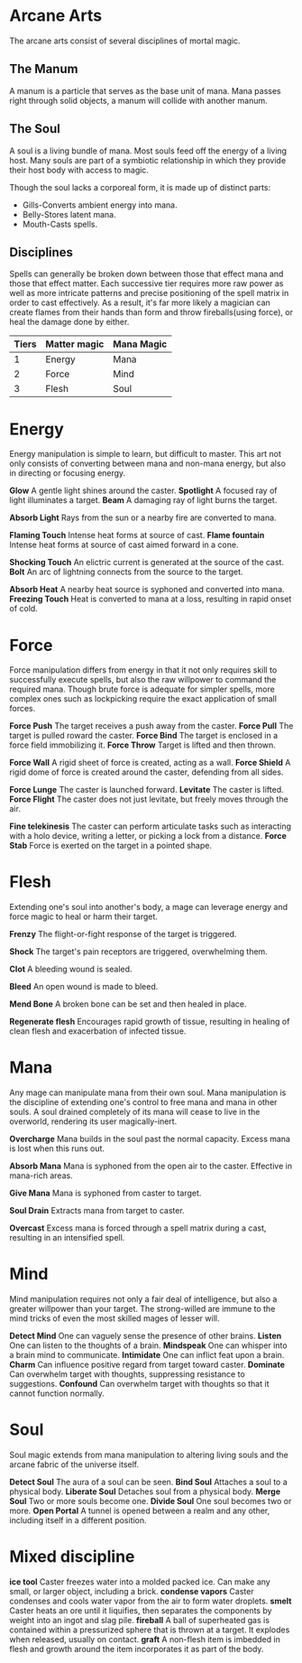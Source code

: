 # Arcane Arts
The arcane arts consist of several disciplines of mortal magic.

## The Manum

A manum is a particle that serves as the base unit of mana. Mana passes right through solid objects, a manum will collide with another manum.  


## The Soul

A soul is a living bundle of mana. Most souls feed off the energy of a living host. Many souls are part of a symbiotic relationship in which they provide their host body with access to magic.

Though the soul lacks a corporeal form, it is made up of distinct parts:

- Gills-Converts ambient energy into mana.
- Belly-Stores latent mana.
- Mouth-Casts spells.


## Disciplines

Spells can generally be broken down between those that effect mana and those that effect matter. Each successive tier requires more raw power as well as more intricate patterns and precise positioning of the spell matrix in order to cast effectively. As a result, it's far more likely a magician can create flames from their hands than form and throw fireballs(using force), or heal the damage done by either.


|Tiers|Matter magic|Mana Magic|
|---|---|---|
|1|Energy|Mana|
|2|Force|Mind|
|3|Flesh|Soul|

# Energy
Energy manipulation is simple to learn, but difficult to master. This art not only consists of converting between mana and non-mana energy, but also in directing or focusing energy.


**Glow**
A gentle light shines around the caster.
**Spotlight**
A focused ray of light illuminates a target.
**Beam**
A damaging ray of light burns the target.

**Absorb Light**
Rays from the sun or a nearby fire are converted to mana.

**Flaming Touch**
Intense heat forms at source of cast.
**Flame fountain**
Intense heat forms at source of cast aimed forward in a cone.

**Shocking Touch**
An elictric current is generated at the source of the cast.
**Bolt**
An arc of lightning connects from the source to the target.

**Absorb Heat**
A nearby heat source is syphoned and converted into mana.
**Freezing Touch**
Heat is converted to mana at a loss, resulting in rapid onset of cold.

# Force
Force manipulation differs from energy in that it not only requires skill to
successfully execute spells, but also the raw willpower to command the required
mana. Though brute force is adequate for simpler spells, more complex ones 
such as lockpicking require the exact application of small forces.


**Force Push**
The target receives a push away from the caster.
**Force Pull**
The target is pulled roward the caster.
**Force Bind**
The target is enclosed in a force field immobilizing it.
**Force Throw**
Target is lifted and then thrown.


**Force Wall**
A rigid sheet of force is created, acting as a wall.
**Force Shield**
A rigid dome of force is created around the caster, defending from all sides.

**Force Lunge**
The caster is launched forward.
**Levitate**
The caster is lifted.
**Force Flight**
The caster does not just levitate, but freely moves through the air.

**Fine telekinesis**
The caster can perform articulate tasks such as interacting with a holo device, writing 
a letter, or picking a lock from a distance.
**Force Stab**
Force is exerted on the target in a pointed shape.

# Flesh
Extending one's soul into another's body, a mage can leverage energy and
force magic to heal or harm their target.

**Frenzy**
The flight-or-fight response of the target is triggered.

**Shock**
The target's pain receptors are triggered, overwhelming them.

**Clot**
A bleeding wound is sealed.

**Bleed**
An open wound is made to bleed.

**Mend Bone**
A broken bone can be set and then healed in place.

**Regenerate flesh**
Encourages rapid growth of tissue, resulting in healing of clean flesh
and exacerbation of infected tissue.


# Mana
Any mage can manipulate mana from their own soul. Mana manipulation is the 
discipline of extending one's control to free mana and mana in other souls.
A soul drained completely of its mana will cease to live in the overworld, 
rendering its user magically-inert.


**Overcharge**
Mana builds in the soul past the normal capacity. Excess mana is lost when this runs out.

**Absorb Mana**
Mana is syphoned from the open air to the caster. Effective in mana-rich areas.

**Give Mana**
Mana is syphoned from caster to target.

**Soul Drain**
Extracts mana from target to caster.

**Overcast**
Excess mana is forced through a spell matrix during a cast, resulting in an intensified spell.


# Mind
Mind manipulation requires not only a fair deal of intelligence, but also a greater willpower than your target. The strong-willed are immune to the mind tricks of even the most skilled mages of lesser will.

**Detect Mind**
One can vaguely sense the presence of other brains.
**Listen**
One can listen to the thoughts of a brain.
**Mindspeak**
One can whisper into a brain mind to communicate.
**Intimidate**
One can inflict feat upon a brain.
**Charm**
Can influence positive regard from target toward caster.
**Dominate**
Can overwhelm target with thoughts, suppressing resistance to suggestions.
**Confound**
Can overwhelm target with thoughts so that it cannot function normally.



# Soul
Soul magic extends from mana manipulation to altering living souls and the arcane fabric of the universe itself.


**Detect Soul**
The aura of a soul can be seen.
**Bind Soul**
Attaches a soul to a physical body.
**Liberate Soul**
Detaches soul from a physical body.
**Merge Soul**
Two or more souls become one.
**Divide Soul**
One soul becomes two or more.
**Open Portal**
A tunnel is opened between a realm and any other, including itself in a different position.

# Mixed discipline

**ice tool**
Caster freezes water into a molded packed ice. Can make any small, or larger object, including a brick.
**condense vapors**
Caster condenses and cools water vapor from the air to form water droplets.
**smelt**
Caster heats an ore until it liquifies, then separates the components by weight into an ingot and slag pile.
**fireball**
A ball of superheated gas is contained within a pressurized sphere that is thrown at a target. It explodes when released, usually on contact.
**graft**
A non-flesh item is imbedded in flesh and growth around the item incorporates it as part of the body.